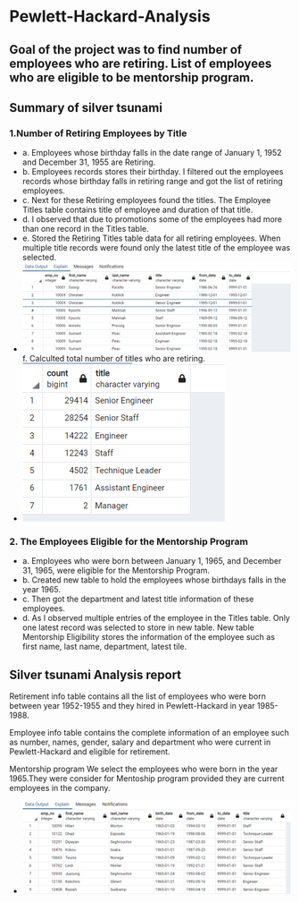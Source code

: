 # Pewlett-Hackard-Analysis
## Goal of the project was to find number of employees who are retiring. List of employees who are eligible to be mentorship program. 
## Summary of silver tsunami
### 1.Number of Retiring Employees by Title
- a. Employees whose birthday falls in the date range of January 1, 1952 and December 31, 1955 are Retiring. 
- b. Employees records stores their birthday. I filtered out the employees records whose birthday falls in retiring range and got the list of retiring employees. 
- c. Next for these Retiring employees found the titles. The Employee Titles table contains title of employee and duration of that title. 
- d. I observed that due to promotions some of the employees had more than one record in the Titles table. 
- e. Stored the Retiring Titles table data for all retiring employees. 
When multiple title records were found only the latest title of the employee was selected. 
- ![reirement_titles_results.png](https://github.com/deepayogesh/Pewlett-Hackard-Analysis/blob/0a41432cf0bc488c5826e2cc6dad9fe57047270d/Data/reirement_titles_results.png)
f. Calculted total number of titles who are retiring.
- ![total_retiring_titles.png](https://github.com/deepayogesh/Pewlett-Hackard-Analysis/blob/0a41432cf0bc488c5826e2cc6dad9fe57047270d/Data/total_retiring_titles.png)
   

### 2. The Employees Eligible for the Mentorship Program
- a. Employees who were born between January 1, 1965, and December 31, 1965, were eligible for the Mentorship Program. 
- b. Created new table to hold the employees whose birthdays falls in the year 1965. 
- c. Then got the department and latest title information of these employees. 
- d. As I observed multiple entries of the employee in the Titles table.
Only one latest record was selected to store in new table.
New table Mentorship Eligibility stores the information of the employee such as first name, last name, department, latest tile.

## Silver tsunami Analysis report 

Retirement info table contains all the list of employees who were born between year 1952-1955 and they hired in Pewlett-Hackard in year 1985- 1988.

Employee info table contains the complete information of an employee such as number, names, gender, salary and department who were current in Pewlett-Hackard and eligible for retirement. 

Mentorship  program 
We select the employees who were born in the year 1965.They  were consider for Mentoship program provided they are current employees in the company. 
- ![mentorship_eligibilty_results.png](https://github.com/deepayogesh/Pewlett-Hackard-Analysis/blob/0a41432cf0bc488c5826e2cc6dad9fe57047270d/Data/mentorship_eligibilty_results.png)

